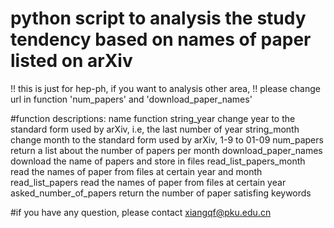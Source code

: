 # python script to analysis the study tendency based on names of paper listed on arXiv

!! this is just for hep-ph, if you want to analysis other area, 
!! please change url in function 'num_papers' and 'download_paper_names' 

#function descriptions:
   name                   function
 string_year             change year to the standard form used by arXiv, i.e, the last number of year
 string_month            change month to the standard form used by arXiv, 1-9 to 01-09
 num_papers              return a list about the number of papers per month
 download_paper_names    download the name of papers and store in files
 read_list_papers_month  read the names of paper from files at certain year and month
 read_list_papers        read the names of paper from files at certain year
 asked_number_of_papers  return the number of paper satisfing keywords


#if you have any question, please contact xiangqf@pku.edu.cn
